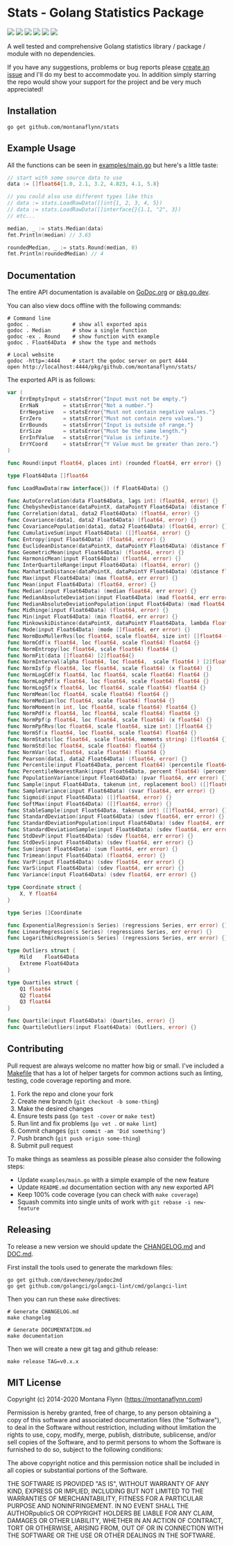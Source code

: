 # Stats - Golang Statistics Package

[![][travis-svg]][travis-url] [![][coveralls-svg]][coveralls-url] [![][goreport-svg]][goreport-url] [![][godoc-svg]][godoc-url] [![][pkggodev-svg]][pkggodev-url] [![][license-svg]][license-url]

A well tested and comprehensive Golang statistics library / package / module with no dependencies.

If you have any suggestions, problems or bug reports please [create an issue](https://github.com/montanaflynn/stats/issues) and I'll do my best to accommodate you. In addition simply starring the repo would show your support for the project and be very much appreciated!

## Installation

```
go get github.com/montanaflynn/stats
```

## Example Usage

All the functions can be seen in [examples/main.go](examples/main.go) but here's a little taste:

```go
// start with some source data to use
data := []float64{1.0, 2.1, 3.2, 4.823, 4.1, 5.8}

// you could also use different types like this
// data := stats.LoadRawData([]int{1, 2, 3, 4, 5})
// data := stats.LoadRawData([]interface{}{1.1, "2", 3})
// etc...

median, _ := stats.Median(data)
fmt.Println(median) // 3.65

roundedMedian, _ := stats.Round(median, 0)
fmt.Println(roundedMedian) // 4
```

## Documentation

The entire API documentation is available on [GoDoc.org](http://godoc.org/github.com/montanaflynn/stats) or [pkg.go.dev](https://pkg.go.dev/github.com/montanaflynn/stats).

You can also view docs offline with the following commands:

```
# Command line
godoc .              # show all exported apis
godoc . Median       # show a single function
godoc -ex . Round    # show function with example
godoc . Float64Data  # show the type and methods

# Local website
godoc -http=:4444    # start the godoc server on port 4444
open http://localhost:4444/pkg/github.com/montanaflynn/stats/
```

The exported API is as follows:

```go
var (
    ErrEmptyInput = statsError{"Input must not be empty."}
    ErrNaN        = statsError{"Not a number."}
    ErrNegative   = statsError{"Must not contain negative values."}
    ErrZero       = statsError{"Must not contain zero values."}
    ErrBounds     = statsError{"Input is outside of range."}
    ErrSize       = statsError{"Must be the same length."}
    ErrInfValue   = statsError{"Value is infinite."}
    ErrYCoord     = statsError{"Y Value must be greater than zero."}
)

func Round(input float64, places int) (rounded float64, err error) {}

type Float64Data []float64

func LoadRawData(raw interface{}) (f Float64Data) {}

func AutoCorrelation(data Float64Data, lags int) (float64, error) {}
func ChebyshevDistance(dataPointX, dataPointY Float64Data) (distance float64, err error) {}
func Correlation(data1, data2 Float64Data) (float64, error) {}
func Covariance(data1, data2 Float64Data) (float64, error) {}
func CovariancePopulation(data1, data2 Float64Data) (float64, error) {}
func CumulativeSum(input Float64Data) ([]float64, error) {}
func Entropy(input Float64Data) (float64, error) {}
func EuclideanDistance(dataPointX, dataPointY Float64Data) (distance float64, err error) {}
func GeometricMean(input Float64Data) (float64, error) {}
func HarmonicMean(input Float64Data) (float64, error) {}
func InterQuartileRange(input Float64Data) (float64, error) {}
func ManhattanDistance(dataPointX, dataPointY Float64Data) (distance float64, err error) {}
func Max(input Float64Data) (max float64, err error) {}
func Mean(input Float64Data) (float64, error) {}
func Median(input Float64Data) (median float64, err error) {}
func MedianAbsoluteDeviation(input Float64Data) (mad float64, err error) {}
func MedianAbsoluteDeviationPopulation(input Float64Data) (mad float64, err error) {}
func Midhinge(input Float64Data) (float64, error) {}
func Min(input Float64Data) (min float64, err error) {}
func MinkowskiDistance(dataPointX, dataPointY Float64Data, lambda float64) (distance float64, err error) {}
func Mode(input Float64Data) (mode []float64, err error) {}
func NormBoxMullerRvs(loc float64, scale float64, size int) []float64 {}
func NormCdf(x float64, loc float64, scale float64) float64 {}
func NormEntropy(loc float64, scale float64) float64 {}
func NormFit(data []float64) [2]float64{}
func NormInterval(alpha float64, loc float64,  scale float64 ) [2]float64 {}
func NormIsf(p float64, loc float64, scale float64) (x float64) {}
func NormLogCdf(x float64, loc float64, scale float64) float64 {}
func NormLogPdf(x float64, loc float64, scale float64) float64 {}
func NormLogSf(x float64, loc float64, scale float64) float64 {}
func NormMean(loc float64, scale float64) float64 {}
func NormMedian(loc float64, scale float64) float64 {}
func NormMoment(n int, loc float64, scale float64) float64 {}
func NormPdf(x float64, loc float64, scale float64) float64 {}
func NormPpf(p float64, loc float64, scale float64) (x float64) {}
func NormPpfRvs(loc float64, scale float64, size int) []float64 {}
func NormSf(x float64, loc float64, scale float64) float64 {}
func NormStats(loc float64, scale float64, moments string) []float64 {}
func NormStd(loc float64, scale float64) float64 {}
func NormVar(loc float64, scale float64) float64 {}
func Pearson(data1, data2 Float64Data) (float64, error) {}
func Percentile(input Float64Data, percent float64) (percentile float64, err error) {}
func PercentileNearestRank(input Float64Data, percent float64) (percentile float64, err error) {}
func PopulationVariance(input Float64Data) (pvar float64, err error) {}
func Sample(input Float64Data, takenum int, replacement bool) ([]float64, error) {}
func SampleVariance(input Float64Data) (svar float64, err error) {}
func Sigmoid(input Float64Data) ([]float64, error) {}
func SoftMax(input Float64Data) ([]float64, error) {}
func StableSample(input Float64Data, takenum int) ([]float64, error) {}
func StandardDeviation(input Float64Data) (sdev float64, err error) {}
func StandardDeviationPopulation(input Float64Data) (sdev float64, err error) {}
func StandardDeviationSample(input Float64Data) (sdev float64, err error) {}
func StdDevP(input Float64Data) (sdev float64, err error) {}
func StdDevS(input Float64Data) (sdev float64, err error) {}
func Sum(input Float64Data) (sum float64, err error) {}
func Trimean(input Float64Data) (float64, error) {}
func VarP(input Float64Data) (sdev float64, err error) {}
func VarS(input Float64Data) (sdev float64, err error) {}
func Variance(input Float64Data) (sdev float64, err error) {}

type Coordinate struct {
    X, Y float64
}

type Series []Coordinate

func ExponentialRegression(s Series) (regressions Series, err error) {}
func LinearRegression(s Series) (regressions Series, err error) {}
func LogarithmicRegression(s Series) (regressions Series, err error) {}

type Outliers struct {
    Mild    Float64Data
    Extreme Float64Data
}

type Quartiles struct {
    Q1 float64
    Q2 float64
    Q3 float64
}

func Quartile(input Float64Data) (Quartiles, error) {}
func QuartileOutliers(input Float64Data) (Outliers, error) {}
```

## Contributing

Pull request are always welcome no matter how big or small. I've included a [Makefile](https://github.com/montanaflynn/stats/blob/master/Makefile) that has a lot of helper targets for common actions such as linting, testing, code coverage reporting and more.

1. Fork the repo and clone your fork
2. Create new branch (`git checkout -b some-thing`)
3. Make the desired changes
4. Ensure tests pass (`go test -cover` or `make test`)
5. Run lint and fix problems (`go vet .` or `make lint`)
6. Commit changes (`git commit -am 'Did something'`)
7. Push branch (`git push origin some-thing`)
8. Submit pull request

To make things as seamless as possible please also consider the following steps:

- Update `examples/main.go` with a simple example of the new feature
- Update `README.md` documentation section with any new exported API
- Keep 100% code coverage (you can check with `make coverage`)
- Squash commits into single units of work with `git rebase -i new-feature`

## Releasing

To release a new version we should update the [CHANGELOG.md](/changelog.md) and [DOC.md](/DOC.md).

First install the tools used to generate the markdown files:

```
go get github.com/davecheney/godoc2md
go get github.com/golangci/golangci-lint/cmd/golangci-lint
```

Then you can run these `make` directives:

```
# Generate CHANGELOG.md
make changelog

# Generate DOCUMENTATION.md
make documentation
```

Then we will create a new git tag and github release:

```
make release TAG=v0.x.x
```

## MIT License

Copyright (c) 2014-2020 Montana Flynn (https://montanaflynn.com)

Permission is hereby granted, free of charge, to any person obtaining a copy of this software and associated documentation files (the "Software"), to deal in the Software without restriction, including without limitation the rights to use, copy, modify, merge, publish, distribute, sublicense, and/or sell copies of the Software, and to permit persons to whom the Software is furnished to do so, subject to the following conditions:

The above copyright notice and this permission notice shall be included in all copies or substantial portions of the Software.

THE SOFTWARE IS PROVIDED "AS IS", WITHOUT WARRANTY OF ANY KIND, EXPRESS OR IMPLIED, INCLUDING BUT NOT LIMITED TO THE WARRANTIES OF MERCHANTABILITY, FITNESS FOR A PARTICULAR PURPOSE AND NONINFRINGEMENT. IN NO EVENT SHALL THE AUTHORpublicS OR COPYRIGHT HOLDERS BE LIABLE FOR ANY CLAIM, DAMAGES OR OTHER LIABILITY, WHETHER IN AN ACTION OF CONTRACT, TORT OR OTHERWISE, ARISING FROM, OUT OF OR IN CONNECTION WITH THE SOFTWARE OR THE USE OR OTHER DEALINGS IN THE SOFTWARE.

[travis-url]: https://travis-ci.org/montanaflynn/stats
[travis-svg]: https://img.shields.io/travis/montanaflynn/stats.svg

[coveralls-url]: https://coveralls.io/r/montanaflynn/stats?branch=master
[coveralls-svg]: https://img.shields.io/coveralls/montanaflynn/stats.svg

[goreport-url]: https://goreportcard.com/report/github.com/montanaflynn/stats
[goreport-svg]: https://goreportcard.com/badge/github.com/montanaflynn/stats

[godoc-url]: https://godoc.org/github.com/montanaflynn/stats
[godoc-svg]: https://godoc.org/github.com/montanaflynn/stats?status.svg

[pkggodev-url]: https://pkg.go.dev/github.com/montanaflynn/stats
[pkggodev-svg]: https://gistcdn.githack.com/montanaflynn/b02f1d78d8c0de8435895d7e7cd0d473/raw/17f2a5a69f1323ecd42c00e0683655da96d9ecc8/badge.svg

[license-url]: https://github.com/montanaflynn/stats/blob/master/LICENSE
[license-svg]: https://img.shields.io/badge/license-MIT-blue.svg
